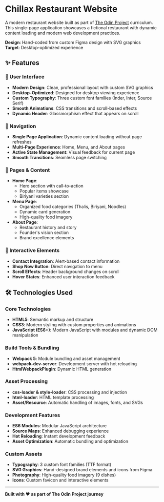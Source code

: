 # Chillax Restaurant Website

A modern restaurant website built as part of [The Odin Project](https://www.theodinproject.com/) curriculum. This single-page application showcases a fictional restaurant with dynamic content loading and modern web development practices.

**Design**: Hand-coded from custom Figma design with SVG graphics  
**Target**: Desktop-optimized experience

## ✨ Features

### 🎨 User Interface

- **Modern Design**: Clean, professional layout with custom SVG graphics
- **Desktop-Optimized**: Designed for desktop viewing experience
- **Custom Typography**: Three custom font families (Inder, Inter, Source Serif)
- **Smooth Animations**: CSS transitions and scroll-based effects
- **Dynamic Header**: Glassmorphism effect that appears on scroll

### 🧭 Navigation

- **Single Page Application**: Dynamic content loading without page refreshes
- **Multi-Page Experience**: Home, Menu, and About pages
- **Active State Management**: Visual feedback for current page
- **Smooth Transitions**: Seamless page switching

### 📱 Pages & Content

- **Home Page**:
  - Hero section with call-to-action
  - Popular items showcase
  - Biriyani varieties section
- **Menu Page**:
  - Organized food categories (Thalis, Biriyani, Noodles)
  - Dynamic card generation
  - High-quality food imagery
- **About Page**:
  - Restaurant history and story
  - Founder's vision section
  - Brand excellence elements

### 🎯 Interactive Elements

- **Contact Integration**: Alert-based contact information
- **Shop Now Button**: Direct navigation to menu
- **Scroll Effects**: Header background changes on scroll
- **Hover States**: Enhanced user interaction feedback

## 🛠️ Technologies Used

### Core Technologies

- **HTML5**: Semantic markup and structure
- **CSS3**: Modern styling with custom properties and animations
- **JavaScript (ES6+)**: Modern JavaScript with modules and dynamic DOM manipulation

### Build Tools & Bundling

- **Webpack 5**: Module bundling and asset management
- **webpack-dev-server**: Development server with hot reloading
- **HtmlWebpackPlugin**: Dynamic HTML generation

### Asset Processing

- **css-loader & style-loader**: CSS processing and injection
- **html-loader**: HTML template processing
- **Asset/Resource**: Automatic handling of images, fonts, and SVGs

### Development Features

- **ES6 Modules**: Modular JavaScript architecture
- **Source Maps**: Enhanced debugging experience
- **Hot Reloading**: Instant development feedback
- **Asset Optimization**: Automatic bundling and optimization

### Custom Assets

- **Typography**: 3 custom font families (TTF format)
- **SVG Graphics**: Hand-designed brand elements and icons from Figma
- **Photography**: High-quality food imagery (9 dishes)
- **Icons**: Custom favicon and interactive elements

---

**Built with ❤️ as part of The Odin Project journey**
